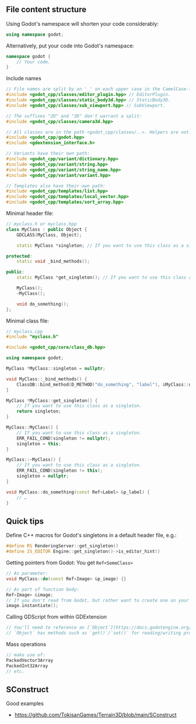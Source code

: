 ## File content structure

Using Godot's namespace will shorten your code considerably:
```cpp
using namespace godot;
```
Alternatively, put your code into Godot's namespace:
```cpp
namespace godot {
    // Your code.
}
```


Include names
```cpp
// File names are split by an '_' on each upper case in the CamelCase-formatted class name:
#include <godot_cpp/classes/editor_plugin.hpp> // EditorPlugin.
#include <godot_cpp/classes/static_body3d.hpp> // StaticBody3D.
#include <godot_cpp/classes/sub_viewport.hpp> // SubViewport.

// The suffixes "2D" and "3D" don't warrant a split:
#include <godot_cpp/classes/camera3d.hpp>

// All classes are in the path <godot_cpp/classes/..>. Helpers are not:
#include <godot_cpp/godot.hpp>
#include <gdextension_interface.h>

// Variants have their own path:
#include <godot_cpp/variant/dictionary.hpp>
#include <godot_cpp/variant/string.hpp>
#include <godot_cpp/variant/string_name.hpp>
#include <godot_cpp/variant/variant.hpp>

// Templates also have their own path:
#include <godot_cpp/templates/list.hpp>
#include <godot_cpp/templates/local_vector.hpp>
#include <godot_cpp/templates/sort_array.hpp>
```

Minimal header file:
```cpp
// myclass.h or myclass.hpp
class MyClass : public Object {
	GDCLASS(MyClass, Object);

	static MyClass *singleton; // If you want to use this class as a singleton.

protected:
	static void _bind_methods();

public:
	static MyClass *get_singleton(); // If you want to use this class as a singleton.

	MyClass();
	~MyClass();

    void do_something();
};
```

Minimal class file:
```cpp
// myclass.cpp
#include "myclass.h"

#include <godot_cpp/core/class_db.hpp>

using namespace godot;

MyClass *MyClass::singleton = nullptr;

void MyClass::_bind_methods() {
	ClassDB::bind_method(D_METHOD("do_something", "label"), &MyClass::do_something);
}

MyClass *MyClass::get_singleton() {
    // If you want to use this class as a singleton.
	return singleton;
}

MyClass::MyClass() {
    // If you want to use this class as a singleton.
	ERR_FAIL_COND(singleton != nullptr);
	singleton = this;
}

MyClass::~MyClass() {
    // If you want to use this class as a singleton.
	ERR_FAIL_COND(singleton != this);
	singleton = nullptr;
}

void MyClass::do_something(const Ref<Label> &p_label) {
    // …
}
```

## Quick tips

Define C++ macros for Godot's singletons in a default header file, e.g.:
```cpp
#define RS RenderingServer::get_singleton()
#define IS_EDITOR Engine::get_singleton()->is_editor_hint()
```


Getting pointers from Godot: You get `Ref<SomeClass>`
```cpp
// As parameter:
void MyClass::do(const Ref<Image> &p_image) {}

// As part of function body:
Ref<Image> &image;
// If you don't read from Godot, but rather want to create one on your own, you need to instantiate it:
image.instantiate();
```


Calling GDScript from within GDExtension
```cpp
// You'll need to reference an [`Object`](https://docs.godotengine.org/en/stable/classes/class_object.html), or one of its sub-classes.
// `Object` has methods such as `get()`/`set()` for reading/writing properties, and `call()` to call methods, and `connect()` for listening to signals.
```


Mass operations
```cpp
// make use of:
PackedVector3Array
PackedInt32Array
// etc.
```


## SConstruct

Good examples
* https://github.com/TokisanGames/Terrain3D/blob/main/SConstruct
